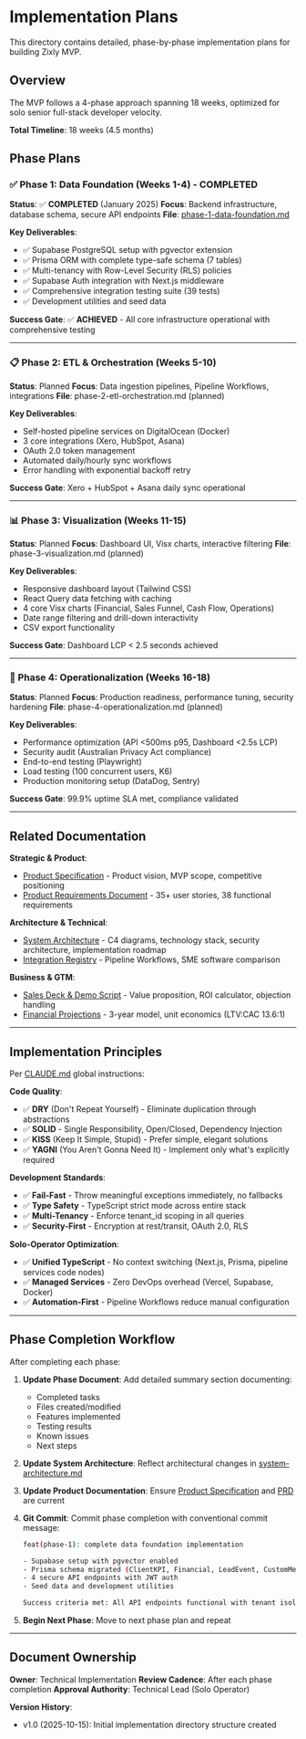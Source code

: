 # Implementation Plans

This directory contains detailed, phase-by-phase implementation plans for building Zixly MVP.

## Overview

The MVP follows a 4-phase approach spanning 18 weeks, optimized for solo senior full-stack developer velocity.

**Total Timeline**: 18 weeks (4.5 months)

## Phase Plans

### ✅ Phase 1: Data Foundation (Weeks 1-4) - COMPLETED

**Status**: ✅ **COMPLETED** (January 2025)
**Focus**: Backend infrastructure, database schema, secure API endpoints
**File**: [phase-1-data-foundation.md](./phase-1-data-foundation.md)

**Key Deliverables**:

- ✅ Supabase PostgreSQL setup with pgvector extension
- ✅ Prisma ORM with complete type-safe schema (7 tables)
- ✅ Multi-tenancy with Row-Level Security (RLS) policies
- ✅ Supabase Auth integration with Next.js middleware
- ✅ Comprehensive integration testing suite (39 tests)
- ✅ Development utilities and seed data

**Success Gate**: ✅ **ACHIEVED** - All core infrastructure operational with comprehensive testing

---

### 📋 Phase 2: ETL & Orchestration (Weeks 5-10)

**Status**: Planned
**Focus**: Data ingestion pipelines, Pipeline Workflows, integrations
**File**: phase-2-etl-orchestration.md (planned)

**Key Deliverables**:

- Self-hosted pipeline services on DigitalOcean (Docker)
- 3 core integrations (Xero, HubSpot, Asana)
- OAuth 2.0 token management
- Automated daily/hourly sync workflows
- Error handling with exponential backoff retry

**Success Gate**: Xero + HubSpot + Asana daily sync operational

---

### 📊 Phase 3: Visualization (Weeks 11-15)

**Status**: Planned
**Focus**: Dashboard UI, Visx charts, interactive filtering
**File**: phase-3-visualization.md (planned)

**Key Deliverables**:

- Responsive dashboard layout (Tailwind CSS)
- React Query data fetching with caching
- 4 core Visx charts (Financial, Sales Funnel, Cash Flow, Operations)
- Date range filtering and drill-down interactivity
- CSV export functionality

**Success Gate**: Dashboard LCP < 2.5 seconds achieved

---

### 🚀 Phase 4: Operationalization (Weeks 16-18)

**Status**: Planned
**Focus**: Production readiness, performance tuning, security hardening
**File**: phase-4-operationalization.md (planned)

**Key Deliverables**:

- Performance optimization (API <500ms p95, Dashboard <2.5s LCP)
- Security audit (Australian Privacy Act compliance)
- End-to-end testing (Playwright)
- Load testing (100 concurrent users, K6)
- Production monitoring setup (DataDog, Sentry)

**Success Gate**: 99.9% uptime SLA met, compliance validated

---

## Related Documentation

**Strategic & Product**:

- [Product Specification](../specs/product-specification.md) - Product vision, MVP scope, competitive positioning
- [Product Requirements Document](../product/product-requirements-document.md) - 35+ user stories, 38 functional requirements

**Architecture & Technical**:

- [System Architecture](../architecture/system-architecture.md) - C4 diagrams, technology stack, security architecture, implementation roadmap
- [Integration Registry](../integrations/) - Pipeline Workflows, SME software comparison

**Business & GTM**:

- [Sales Deck & Demo Script](../sales/sales-deck-demo-script.md) - Value proposition, ROI calculator, objection handling
- [Financial Projections](../financial/financial-projections-unit-economics.md) - 3-year model, unit economics (LTV:CAC 13.6:1)

---

## Implementation Principles

Per [CLAUDE.md](../../.claude/CLAUDE.md) global instructions:

**Code Quality**:

- ✅ **DRY** (Don't Repeat Yourself) - Eliminate duplication through abstractions
- ✅ **SOLID** - Single Responsibility, Open/Closed, Dependency Injection
- ✅ **KISS** (Keep It Simple, Stupid) - Prefer simple, elegant solutions
- ✅ **YAGNI** (You Aren't Gonna Need It) - Implement only what's explicitly required

**Development Standards**:

- ✅ **Fail-Fast** - Throw meaningful exceptions immediately, no fallbacks
- ✅ **Type Safety** - TypeScript strict mode across entire stack
- ✅ **Multi-Tenancy** - Enforce tenant_id scoping in all queries
- ✅ **Security-First** - Encryption at rest/transit, OAuth 2.0, RLS

**Solo-Operator Optimization**:

- ✅ **Unified TypeScript** - No context switching (Next.js, Prisma, pipeline services code nodes)
- ✅ **Managed Services** - Zero DevOps overhead (Vercel, Supabase, Docker)
- ✅ **Automation-First** - Pipeline Workflows reduce manual configuration

---

## Phase Completion Workflow

After completing each phase:

1. **Update Phase Document**: Add detailed summary section documenting:
   - Completed tasks
   - Files created/modified
   - Features implemented
   - Testing results
   - Known issues
   - Next steps

2. **Update System Architecture**: Reflect architectural changes in [system-architecture.md](../architecture/system-architecture.md)

3. **Update Product Documentation**: Ensure [Product Specification](../specs/product-specification.md) and [PRD](../product/product-requirements-document.md) are current

4. **Git Commit**: Commit phase completion with conventional commit message:

   ```bash
   feat(phase-1): complete data foundation implementation

   - Supabase setup with pgvector enabled
   - Prisma schema migrated (ClientKPI, Financial, LeadEvent, CustomMetric)
   - 4 secure API endpoints with JWT auth
   - Seed data and development utilities

   Success criteria met: All API endpoints functional with tenant isolation
   ```

5. **Begin Next Phase**: Move to next phase plan and repeat

---

## Document Ownership

**Owner**: Technical Implementation
**Review Cadence**: After each phase completion
**Approval Authority**: Technical Lead (Solo Operator)

**Version History**:

- v1.0 (2025-10-15): Initial implementation directory structure created
